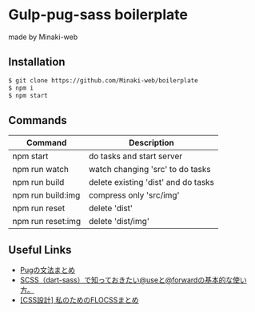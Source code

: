 # Gulp-pug-sass boilerplate  
made by Minaki-web

## Installation  
```bash
$ git clone https://github.com/Minaki-web/boilerplate  
$ npm i  
$ npm start
```

## Commands  
| Command           | Description                          |
| ----------------- | ------------------------------------ |
| npm start         | do tasks and start server            |
| npm run watch     | watch changing 'src'  to do tasks    |
| npm run build     | delete existing 'dist'  and do tasks |
| npm run build:img | compress only 'src/img'              |
| npm run reset     | delete 'dist'                        |
| npm run reset:img | delete 'dist/img'                    |

## Useful Links  
- [Pugの文法まとめ](https://k5-n.com/pug-grammar/)
- [SCSS（dart-sass）で知っておきたい@useと@forwardの基本的な使い方。](https://arrown-blog.com/scss-use-forward/)
- [[CSS設計] 私のためのFLOCSSまとめ](https://qiita.com/super-mana-chan/items/644c6827be954c8db2c0)
